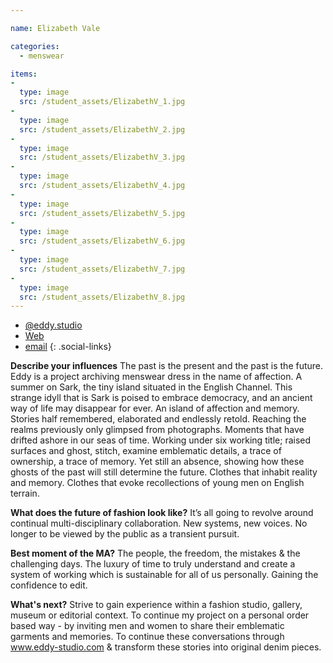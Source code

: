 ```yaml
---

name: Elizabeth Vale

categories:
  - menswear

items:
-
  type: image
  src: /student_assets/ElizabethV_1.jpg
-
  type: image
  src: /student_assets/ElizabethV_2.jpg
-
  type: image
  src: /student_assets/ElizabethV_3.jpg
-
  type: image
  src: /student_assets/ElizabethV_4.jpg
-
  type: image
  src: /student_assets/ElizabethV_5.jpg
-
  type: image
  src: /student_assets/ElizabethV_6.jpg
-
  type: image
  src: /student_assets/ElizabethV_7.jpg
-
  type: image
  src: /student_assets/ElizabethV_8.jpg
---
```


* [@eddy.studio](https://www.instagram.com/eddy.studio/)
* [Web](https://www.eddy-studio.com)
* [email](mailto:elizabeth.vale@network.rca.ac.uk)
{: .social-links}

**Describe your influences**
The past is the present and the past is the future. Eddy is a project archiving menswear dress in the name of affection. A summer on Sark, the tiny island situated in the English Channel. This strange idyll that is Sark is poised to embrace democracy, and an ancient way of life may disappear for ever. An island of affection and memory. Stories half remembered, elaborated and endlessly retold. Reaching the realms previously only glimpsed from photographs. Moments that have drifted ashore in our seas of time.
Working under six working title; raised surfaces and ghost, stitch, examine emblematic details, a trace of ownership, a trace of memory. Yet still an absence, showing how these ghosts of the past will still determine the future.
Clothes that inhabit reality and memory.
Clothes that evoke recollections of young men on English terrain.

**What does the future of fashion look like?**
It’s all going to revolve around continual multi-disciplinary collaboration. New systems, new voices. No longer to be viewed by the public as a transient pursuit.

**Best moment of the MA?**
The people, the freedom, the mistakes & the challenging days. The luxury of time to truly understand and create a system of working which is sustainable for all of us personally. Gaining the confidence to edit.  

**What's next?**
Strive to gain experience within a fashion studio, gallery, museum or editorial context. To continue my project on a personal order based way - by inviting men and women to share their emblematic garments and memories. To continue these conversations through www.eddy-studio.com & transform these stories into original denim pieces.

